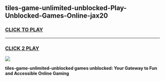 
## tiles-game-unlimited-unblocked-Play-Unblocked-Games-Online-jax20
<h3>
<a href="https://premium76.site?title=tiles-game-unlimited-unblocked&ref=24A">CLICK TO PLAY</a></h3>
<hr>

<h3>
<a href="https://premium76.site?title=tiles-game-unlimited-unblocked&ref=24A">CLICK 2 PLAY</a>
  
</h3>

<a href="https://premium76.site?title=tiles-game-unlimited-unblocked&ref=24A"><img src="https://clearcache.store/games.png"></a>


**tiles-game-unlimited-unblocked games unblocked: Your Gateway to Fun and Accessible Online Gaming**
